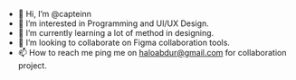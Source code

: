 - 👋 Hi, I’m @capteinn
- 👀 I’m interested in Programming and UI/UX Design.
- 🌱 I’m currently learning a lot of method in designing.
- 💞️ I’m looking to collaborate on Figma collaboration tools.
- 📫 How to reach me ping me on haloabdur@gmail.com for collaboration project.

<!---
capteinn/capteinn is a ✨ special ✨ repository because its `README.md` (this file) appears on your GitHub profile.
You can click the Preview link to take a look at your changes.
--->
